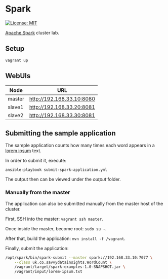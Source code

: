 # Spark

[![License: MIT](https://img.shields.io/badge/License-MIT-yellow.svg)](https://opensource.org/licenses/MIT)

[Apache Spark](https://spark.apache.org) cluster lab.

## Setup

`vagrant up`

## WebUIs

| Node | URL |
| ---- | --- |
| master | <http://192.168.33.10:8080> |
| slave1 | <http://192.168.33.20:8081> |
| slave2 | <http://192.168.33.30:8081> |

## Submitting the sample application

The sample application counts how many times each word appears in a [lorem ipsum](https://www.lipsum.com) text.

In order to submit it, execute:

`ansible-playbook submit-spark-application.yml`

The output then can be viewed under the *output* folder.

### Manually from the master

The application can also be submitted manually from the master host of the cluster.

First, SSH into the master: `vagrant ssh master`.

Once inside the master, become root: `sudo su -`.

After that, build the application: `mvn install -f /vagrant`.

Finally, submit the application:

```bash
/opt/spark/bin/spark-submit --master spark://192.168.33.10:7077 \
    --class uk.co.savvydatainsights.WordCount \
    /vagrant/target/spark-examples-1.0-SNAPSHOT.jar \
    /vagrant/input/lorem-ipsum.txt
```